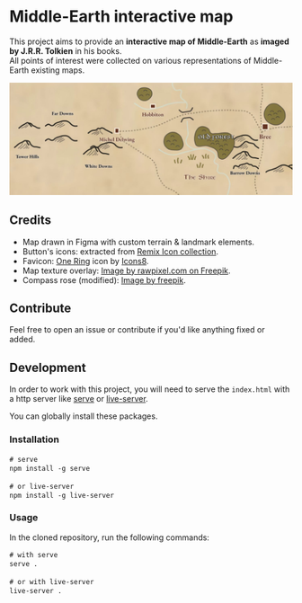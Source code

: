 # Middle-Earth interactive map

This project aims to provide an **interactive map of Middle-Earth** as **imaged by J.R.R. Tolkien** in his books.  
All points of interest were collected on various representations of Middle-Earth existing maps.

![Middle-Earth interactive map](./assets/images/preview.jpg)

## Credits

- Map drawn in Figma with custom terrain & landmark elements.
- Button's icons: extracted from [Remix Icon collection](https://remixicon.com/).
- Favicon: [One Ring](https://icons8.com/icon/20169/one-ring) icon by [Icons8](https://icons8.com).
- Map texture overlay: [Image by rawpixel.com on Freepik](https://www.freepik.com/free-ai-image/wooden-floor-background_4100933.htm#fromView=keyword&page=1&position=0&uuid=cb06f3fd-0006-4ddd-93a7-8622848f46be&query=Old+Map+Texture).
- Compass rose (modified): [Image by freepik](https://www.freepik.com/free-vector/hand-drawn-map-compass-background_1582142.htm#fromView=search&page=1&position=23&uuid=90506e90-3cbb-4891-bf73-4316a0f28b13&query=compass+rose).

## Contribute

Feel free to open an issue or contribute if you'd like anything fixed or added.

## Development

In order to work with this project, you will need to serve the `index.html` with a http server like [serve](https://www.npmjs.com/package/serve) or [live-server](https://www.npmjs.com/package/live-server).

You can globally install these packages.

### Installation

```shell
# serve
npm install -g serve

# or live-server
npm install -g live-server
```

### Usage

In the cloned repository, run the following commands:

```shell
# with serve
serve .

# or with live-server
live-server .
```
